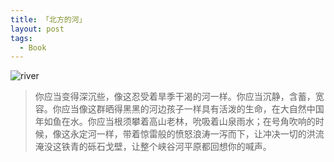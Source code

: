```yaml
---
title: 「北方的河」
layout: post
tags:
  - Book
---
```




![river](http://static.simpledesktops.com/uploads/desktops/2014/04/15/Subtle_Ocean.jpg)

> 你应当变得深沉些，像这忍受着旱季干渴的河一样。你应当沉静，含蓄，宽容。你应当像这群晒得黑黑的河边孩子一样具有活泼的生命，在大自然中国年如鱼在水。你应当根须攀着高山老林，吮吸着山泉雨水；在号角吹响的时候，像这永定河一样，带着惊雷般的愤怒浪涛一泻而下，让冲决一切的洪流淹没这铁青的砾石戈壁，让整个峡谷河平原都回想你的喊声。